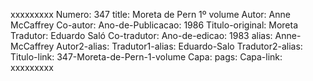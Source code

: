 xxxxxxxxx
Numero: 347
title: Moreta de Pern 1º volume
Autor: Anne McCaffrey
Co-autor: 
Ano-de-Publicacao: 1986
Titulo-original: Moreta
Tradutor: Eduardo Saló
Co-tradutor: 
Ano-de-edicao: 1983
alias: Anne-McCaffrey
Autor2-alias: 
Tradutor1-alias: Eduardo-Salo
Tradutor2-alias: 
Titulo-link: 347-Moreta-de-Pern-1-volume
Capa: 
pags: 
Capa-link: 
xxxxxxxxx